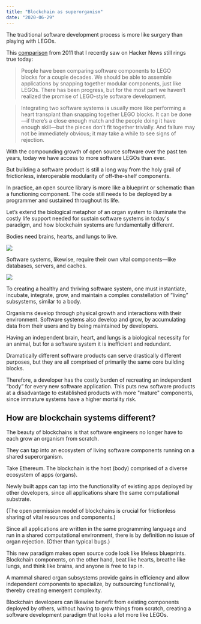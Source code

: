 ```yaml
---
title: "Blockchain as superorganism"
date: "2020-06-29"
---
```


The traditional software development process is more like surgery than playing with LEGOs.

This [comparison](https://www.johndcook.com/blog/2011/02/03/lego-blocks-and-organ-transplants/) from 2011 that I recently saw on Hacker News still rings true today:

> People have been comparing software components to LEGO blocks for a couple decades. We should be able to assemble applications by snapping together modular components, just like LEGOs. There has been progress, but for the most part we haven’t realized the promise of LEGO-style software development.

> Integrating two software systems is usually more like performing a heart transplant than snapping together LEGO blocks. It can be done—if there’s a close enough match and the people doing it have enough skill—but the pieces don’t fit together trivially. And failure may not be immediately obvious; it may take a while to see signs of rejection.

<!-- excerpt -->

With the compounding growth of open source software over the past ten years, today we have access to more software LEGOs than ever.

But building a software product is still a long way from the holy grail of frictionless, interoperable modularity of off-the-shelf components.

In practice, an open source library is more like a blueprint or schematic than a functioning component. The code still needs to be deployed by a programmer and sustained throughout its life.

Let’s extend the biological metaphor of an organ system to illuminate the costly life support needed for sustain software systems in today's paradigm, and how blockchain systems are fundamentally different.

Bodies need brains, hearts, and lungs to live.

![](/body-systems.jpg)

Software systems, likewise, require their own vital components—like databases, servers, and caches.

![](/software-systems.jpg)

To creating a healthy and thriving software system, one must instantiate, incubate, integrate, grow, and maintain a complex constellation of “living” subsystems, similar to a body.

Organisms develop through physical growth and interactions with their environment. Software systems also develop and grow, by accumulating data from their users and by being maintained by developers.

Having an independent brain, heart, and lungs is a biological necessity for an animal, but for a software system it is inefficient and redundant.

Dramatically different software products can serve drastically different purposes, but they are all comprised of primarily the same core building blocks.

Therefore, a developer has the costly burden of recreating an independent “body” for every new software application. This puts new software products at a disadvantage to established products with more "mature" components, since immature systems have a higher mortality risk.

## How are blockchain systems different?

The beauty of blockchains is that software engineers no longer have to each grow an organism from scratch.

They can tap into an ecosystem of living software components running on a shared superorganism.

Take Ethereum. The blockchain is the host (body) comprised of a diverse ecosystem of apps (organs).

Newly built apps can tap into the functionality of existing apps deployed by other developers, since all applications share the same computational substrate.

(The open permission model of blockchains is crucial for frictionless sharing of vital resources and components.)

Since all applications are written in the same programming language and run in a shared computational environment, there is by definition no issue of organ rejection. (Other than typical bugs.)

This new paradigm makes open source code look like lifeless blueprints. Blockchain components, on the other hand, beat like hearts, breathe like lungs, and think like brains, and anyone is free to tap in.

A mammal shared organ subsystems provide gains in efficiency and allow independent components to specialize, by outsourcing functionality, thereby creating emergent complexity.

Blockchain developers can likewise benefit from existing components deployed by others, without having to grow things from scratch, creating a software development paradigm that looks a lot more like LEGOs.
